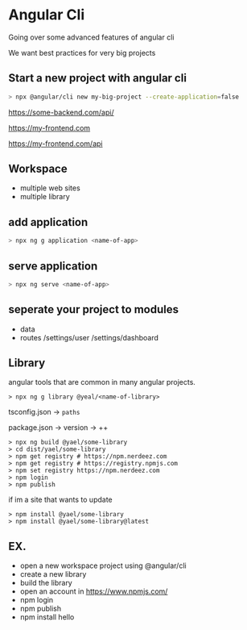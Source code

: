 # Angular Cli

Going over some advanced features of angular cli

We want best practices for very big projects

## Start a new project with angular cli

```bash
> npx @angular/cli new my-big-project --create-application=false
```

https://some-backend.com/api/

https://my-frontend.com

https://my-frontend.com/api

## Workspace

- multiple web sites
- multiple library

## add application

```bash
> npx ng g application <name-of-app>
```

## serve application

```bash
> npx ng serve <name-of-app>
```

## seperate your project to modules

- data
- routes
  /settings/user
  /settings/dashboard

## Library

angular tools that are common in many angular projects.

```
> npx ng g library @yeal/<name-of-library>
```

tsconfig.json -> `paths`

package.json -> version -> ++

```
> npx ng build @yael/some-library
> cd dist/yael/some-library
> npm get registry # https://npm.nerdeez.com
> npm get registry # https://registry.npmjs.com
> npm set registry https://npm.nerdeez.com
> npm login
> npm publish
```

if im a site that wants to update

```
> npm install @yael/some-library
> npm install @yael/some-library@latest
```

## EX.

- open a new workspace project using @angular/cli
- create a new library 
- build the library
- open an account in https://www.npmjs.com/
- npm login
- npm publish
- npm install hello




